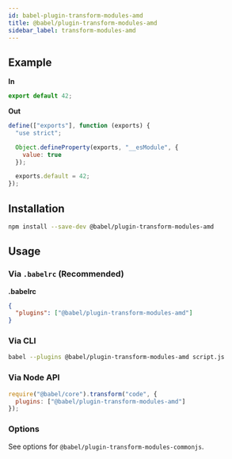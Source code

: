 ```yaml
---
id: babel-plugin-transform-modules-amd
title: @babel/plugin-transform-modules-amd
sidebar_label: transform-modules-amd
---
```


## Example

**In**

```javascript
export default 42;
```

**Out**

```javascript
define(["exports"], function (exports) {
  "use strict";

  Object.defineProperty(exports, "__esModule", {
    value: true
  });

  exports.default = 42;
});
```

## Installation

```sh
npm install --save-dev @babel/plugin-transform-modules-amd
```

## Usage

### Via `.babelrc` (Recommended)

**.babelrc**

```json
{
  "plugins": ["@babel/plugin-transform-modules-amd"]
}
```

### Via CLI

```sh
babel --plugins @babel/plugin-transform-modules-amd script.js
```

### Via Node API

```javascript
require("@babel/core").transform("code", {
  plugins: ["@babel/plugin-transform-modules-amd"]
});
```

### Options

See options for `@babel/plugin-transform-modules-commonjs`.

